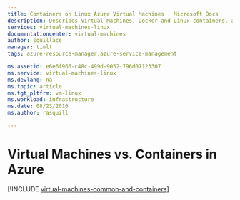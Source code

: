 ```yaml
---
title: Containers on Linux Azure Virtual Machines | Microsoft Docs
description: Describes Virtual Machines, Docker and Linux containers, and their usage in groups of each in Azure, including the benefits of each and scenarios in which each approach works very well.
services: virtual-machines-linux
documentationcenter: virtual-machines
author: squillace
manager: timlt
tags: azure-resource-manager,azure-service-management

ms.assetid: e6e6f966-c48c-499d-9052-796d07123307
ms.service: virtual-machines-linux
ms.devlang: na
ms.topic: article
ms.tgt_pltfrm: vm-linux
ms.workload: infrastructure
ms.date: 08/23/2016
ms.author: rasquill

---
```

# Virtual Machines vs. Containers in Azure
[!INCLUDE [virtual-machines-common-and-containers](../../../includes/virtual-machines-common-containers.md)]

